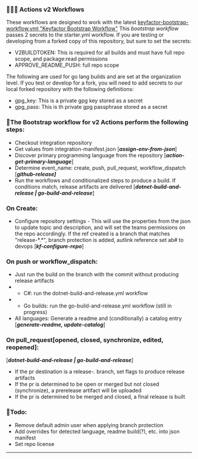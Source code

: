 ### 👨🏿‍🚀 Actions v2 Workflows 

These workflows are designed to work with the latest [keyfactor-bootstrap-workflow.yml "Keyfactor Bootstrap Workflow"](https://github.com/Keyfactor/.github/blob/main/workflow-templates/keyfactor-bootstrap-workflow.yml)
This *bootstrap workflow* passes 2 secrets to the starter.yml workflow. If you are testing or developing from a forked copy of this repository, but sure to set the secrets:

* V2BUILDTOKEN: This is required for all builds and must have full repo scope, and package:read permissions
* APPROVE_README_PUSH: full repo scope

The following are used for go lang builds and are set at the organization level. If you test or develop for a fork, you will need to add secrets to our local forked repository with the following definitions:
* gpg_key: This is a private gpg key stored as a secret
* gpg_pass: This is th private gpg passphrase stored as a secret

### 🚀The Bootstrap workflow for v2 Actions perform the following steps: 

* Checkout integration repository
* Get values from integration-manifest.json [***assign-env-from-json***]
* Discover primary programming language from the repository [***action-get-primary-language***]
* Determine event_name: create, push, pull_request, workflow_dispatch [***github-release]***
* Run the workflows and conditionalized steps to produce a build. If conditions match, release artifacts are delivered [***dotnet-build-and-release | go-build-and-release***]

### On Create:
* Configure repository settings - This will use the properties from the json to update topic and description, and will set the teams permissions on the repo accordingly. If the ref created is a branch that matches "release-\*.\*", branch protection is added, autlink reference set ab# to devops [***kf-configure-repo***]

### On push or workflow_dispatch:
* Just run the build on the branch with the commit without producing release artifacts
* * C#: run the dotnet-build-and-release.yml workflow
* * Go builds: run the go-build-and-release.yml workflow (still in progress)
* All languages: Generate a readme and (conditionally) a catalog entry [***generate-readme, update-catalog***]

### On pull_request[opened, closed, synchronize, edited, reopened]:
[***dotnet-build-and-release | go-build-and-release***]
* If the pr destination is a release-*.* branch, set flags to produce release artifacts 
* If the pr is determined to be open or merged but not closed (synchronize), a prerelease artifact will be uploaded
* If the pr is determined to be merged and closed, a final release is built






### 📝Todo: 
* Remove default admin user when applying branch protection
* Add overrides for detected language, readme build(?), etc. into json manifest
* Set repo license

---

